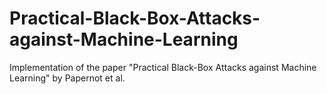 # Practical-Black-Box-Attacks-against-Machine-Learning
Implementation of the paper "Practical Black-Box Attacks against Machine Learning" by Papernot et al.
